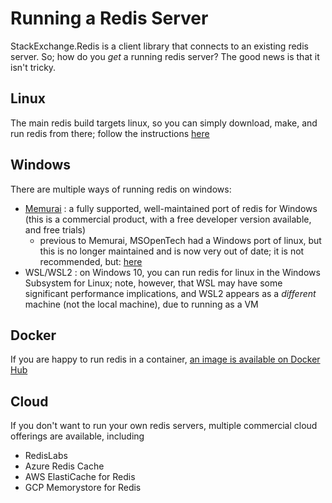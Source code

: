 ﻿Running a Redis Server
===

StackExchange.Redis is a client library that connects to an existing redis server. So; how do you *get* a running redis server? The good news is that it isn't tricky.

## Linux

The main redis build targets linux, so you can simply download, make, and run redis from there; follow the instructions [here](https://redis.io/download#installation)

## Windows

There are multiple ways of running redis on windows:

- [Memurai](https://www.memurai.com/) : a fully supported, well-maintained port of redis for Windows (this is a commercial product, with a free developer version available, and free trials)
  - previous to Memurai, MSOpenTech had a Windows port of linux, but this is no longer maintained and is now very out of date; it is not recommended, but: [here](https://www.nuget.org/packages/redis-64/)
- WSL/WSL2 : on Windows 10, you can run redis for linux in the Windows Subsystem for Linux; note, however, that WSL may have some significant performance implications, and WSL2 appears as a *different* machine (not the local machine), due to running as a VM

## Docker

If you are happy to run redis in a container, [an image is available on Docker Hub](https://hub.docker.com/_/redis/)

## Cloud

If you don't want to run your own redis servers, multiple commercial cloud offerings are available, including

- RedisLabs
- Azure Redis Cache
- AWS ElastiCache for Redis
- GCP Memorystore for Redis
